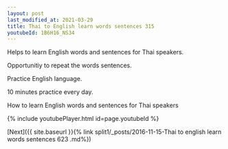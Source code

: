 ```yaml
---
layout: post
last_modified_at: 2021-03-29
title: Thai to English learn words sentences 315 
youtubeId: 1B6H16_NS34
---
```

 
 
Helps to learn English words and sentences for Thai speakers.

Opportunitiy to repeat the words sentences. 

Practice English language. 
 
10 minutes practice every day. 
 
How to learn English words and sentences for Thai speakers 
 
{% include youtubePlayer.html id=page.youtubeId %}
 
 
[Next]({{ site.baseurl }}{% link  split1/_posts/2016-11-15-Thai to english learn words sentences 623 .md%})
 
